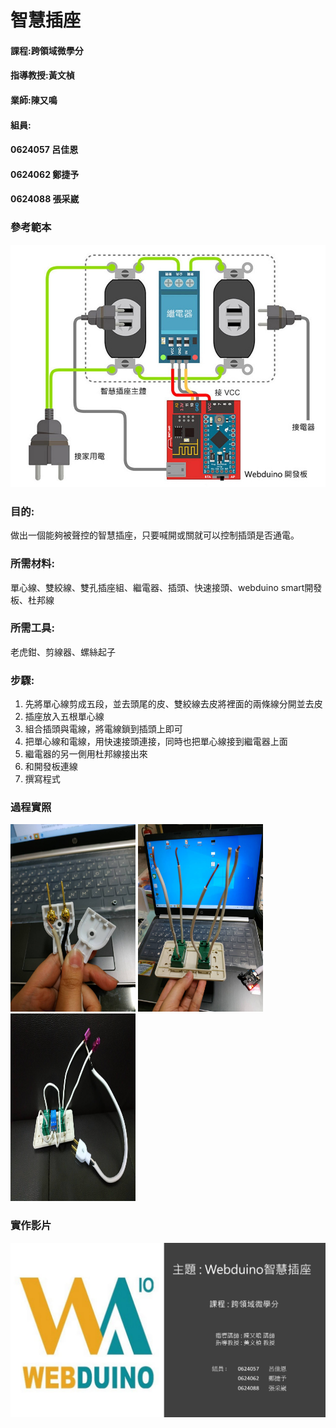 # 智慧插座
#### 課程:跨領域微學分
#### 指導教授:黃文楨
#### 業師:陳又鳴
#### 組員:
#### 0624057 呂佳恩
#### 0624062 鄭捷予
#### 0624088 張采崴

### 參考範本
[![意示圖](智慧插座.jpg)](https://youtu.be/nFEY_k_2zxQ)

### 目的:
做出一個能夠被聲控的智慧插座，只要喊開或關就可以控制插頭是否通電。

### 所需材料:
單心線、雙絞線、雙孔插座組、繼電器、插頭、快速接頭、webduino smart開發板、杜邦線

### 所需工具:
老虎鉗、剪線器、螺絲起子

### 步驟:
1. 先將單心線剪成五段，並去頭尾的皮、雙絞線去皮將裡面的兩條線分開並去皮
2. 插座放入五根單心線
3. 組合插頭與電線，將電線鎖到插頭上即可
4. 把單心線和電線，用快速接頭連接，同時也把單心線接到繼電器上面
5. 繼電器的另一側用杜邦線接出來
6. 和開發板連線
7. 撰寫程式

### 過程實照
<img src="01.jpg" width="200" height="300">
<img src="02.jpg" width="200" height="300">
<img src="03.jpg" width="200" height="300">

### 實作影片
[![108-1_0624088微學分期末影片](封面2.JPG)](https://youtu.be/2mioioDZwgY)

